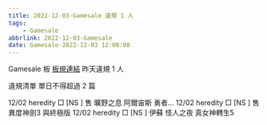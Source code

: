 ```yaml
---
title: 2022-12-03-Gamesale 違規 1 人
tags:
    - Gamesale
abbrlink: 2022-12-03-Gamesale
date: Gamesale-2022-12-03 12:00:00
---
```

Gamesale 板 [板規連結](https://www.ptt.cc/bbs/Gossiping/M.1637425085.A.07D.html)
昨天違規 1 人
<!-- more -->

違規清單
單日不得超過 2 篇

12/02 heredity □ [NS  ] 售 曠野之息 阿爾宙斯 勇者…
12/02 heredity □ [NS  ] 售 異度神劍3 與終極版
12/02 heredity □ [NS  ] 伊蘇 怪人之夜 真女神轉生5